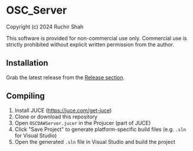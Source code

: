 # OSC_Server

Copyright (c) 2024 Ruchir Shah

This software is provided for non-commercial use only. Commercial use is strictly prohibited without explicit written permission from the author.

## Installation
Grab the latest release from the [Release section]([url](https://github.com/ruchirlives/OSC_Server/releases)).


## Compiling

1. Install JUCE (https://juce.com/get-juce)
2. Clone or download this repository
3. Open `OSCDAWServer.jucer` in the Projucer (part of JUCE)
4. Click "Save Project" to generate platform-specific build files (e.g. `.sln` for Visual Studio)
5. Open the generated `.sln` file in Visual Studio and build the project
